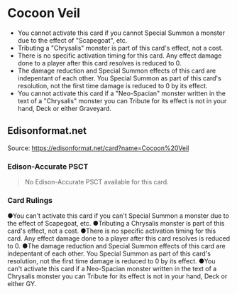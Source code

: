 # Cocoon Veil

*   You cannot activate this card if you cannot Special Summon a monster due to the effect of "Scapegoat", etc.
*   Tributing a "Chrysalis" monster is part of this card's effect, not a cost.
*   There is no specific activation timing for this card. Any effect damage done to a player after this card resolves is reduced to 0.
*   The damage reduction and Special Summon effects of this card are indepentant of each other. You Special Summon as part of this card's resolution, not the first time damage is reduced to 0 by its effect.
*   You cannot activate this card if a "Neo-Spacian" monster written in the text of a "Chrysalis" monster you can Tribute for its effect is not in your hand, Deck or either Graveyard.

## Edisonformat.net

Source: https://edisonformat.net/card?name=Cocoon%20Veil

### Edison-Accurate PSCT

> No Edison-Accurate PSCT available for this card.

### Card Rulings

●You can't activate this card if you can't Special Summon a monster due to the effect of Scapegoat, etc.
●Tributing a Chrysalis monster is part of this card's effect, not a cost.
●There is no specific activation timing for this card. Any effect damage done to a player after this card resolves is reduced to 0.
●The damage reduction and Special Summon effects of this card are indepentant of each other. You Special Summon as part of this card's resolution, not the first time damage is reduced to 0 by its effect.
●You can't activate this card if a Neo-Spacian monster written in the text of a Chrysalis monster you can Tribute for its effect is not in your hand, Deck or either GY.
            